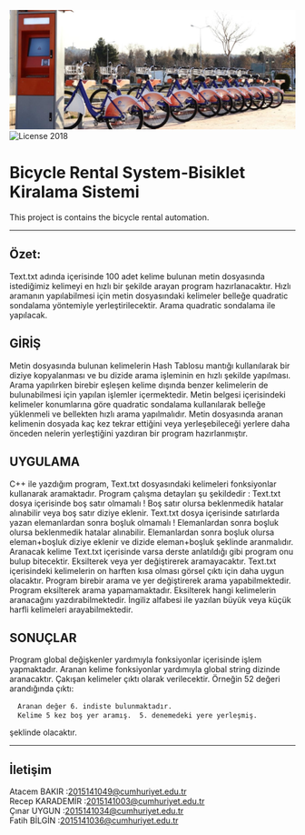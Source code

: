 
![Storybook Screenshot](img/watermark.jfif)
![License](https://img.shields.io/badge/license-MIT-green.svg?style=flat) 2018
# Bicycle Rental System-Bisiklet Kiralama Sistemi
This project is  contains the bicycle rental automation.
____________________________________________________________________________________________________________________________________

Özet:
------------------------------
Text.txt adında içerisinde 100 adet kelime bulunan metin dosyasında istediğimiz kelimeyi en hızlı bir şekilde arayan program hazırlanacaktır. Hızlı aramanın yapılabilmesi için metin dosyasındaki kelimeler belleğe quadratic sondalama yöntemiyle yerleştirilecektir. Arama quadratic sondalama ile yapılacak.



GİRİŞ
------------------------------
Metin dosyasında bulunan kelimelerin Hash Tablosu mantığı kullanılarak bir diziye kopyalanması ve bu dizide arama işleminin en hızlı şekilde yapılması.
Arama yapılırken birebir eşleşen kelime dışında benzer kelimelerin de bulunabilmesi için yapılan işlemler içermektedir.
Metin belgesi içerisindeki kelimeler konumlarına göre quadratic sondalama kullanılarak belleğe yüklenmeli ve bellekten hızlı arama yapılmalıdır.
Metin dosyasında aranan kelimenin dosyada kaç kez tekrar ettiğini veya yerleşebileceği yerlere daha önceden nelerin yerleştiğini yazdıran bir program hazırlanmıştır.



UYGULAMA
------------------------------
C++ ile yazdığım program, Text.txt dosyasındaki kelimeleri fonksiyonlar kullanarak aramaktadır.
Program çalışma detayları şu şekildedir :
Text.txt dosya içerisinde boş satır olmamalı ! 
Boş satır olursa beklenmedik hatalar alınabilir veya boş satır diziye eklenir.
Text.txt dosya içerisinde satırlarda yazan elemanlardan sonra boşluk olmamalı ! Elemanlardan sonra boşluk olursa beklenmedik hatalar alınabilir.
Elemanlardan sonra boşluk olursa eleman+boşluk diziye eklenir ve dizide eleman+boşluk şeklinde aranmalıdır.
Aranacak kelime Text.txt içerisinde varsa derste anlatıldığı gibi program onu bulup bitecektir. Eksilterek veya yer değiştirerek aramayacaktır.
Text.txt  içerisindeki kelimelerin on harften kısa olması görsel çıktı için daha uygun olacaktır.
Program birebir arama ve yer değiştirerek arama yapabilmektedir.
Program eksilterek arama yapamamaktadır. Eksilterek hangi kelimelerin aranacağını yazdırabilmektedir.
İngiliz alfabesi ile yazılan büyük veya küçük harfli kelimeleri arayabilmektedir.



SONUÇLAR
------------------------------
Program global değişkenler yardımıyla fonksiyonlar içerisinde işlem yapmaktadır.
Aranan kelime fonksiyonlar yardımıyla global string dizinde aranacaktır.
Çakışan kelimeler çıktı olarak verilecektir.
Örneğin 52 değeri arandığında çıktı:

      Aranan değer 6. indiste bulunmaktadır.
      Kelime 5 kez boş yer aramış.  5. denemedeki yere yerleşmiş. 


şeklinde olacaktır.
___________________________________________________________________________________________________________________________________

İletişim
------------------------------

<a>Atacem BAKIR    :2015141049@cumhuriyet.edu.tr</a><br>
<a>Recep KARADEMİR :2015141003@cumhuriyet.edu.tr</a><br>
<a>Çınar UYGUN     :2015141034@cumhuriyet.edu.tr</a><br>
<a>Fatih BİLGİN    :2015141036@cumhuriyet.edu.tr</a><br>

